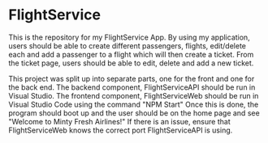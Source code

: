 # FlightService
This is the repository for my FlightService App. By using my application, users should be able to create different passengers, flights, edit/delete each and 
add a passenger to a flight which will then create a ticket. From the ticket page, users should be able to edit, delete and add a new ticket.

This project was split up into separate parts, one for the front and one for the back end.
The backend component, FlightServiceAPI should be run in Visual Studio.
The frontend component, FlightServiceWeb should be run in Visual Studio Code using the command "NPM Start" 
Once this is done, the program should boot up and the user should be on the home page and see "Welcome to Minty Fresh Airlines!"
If there is an issue, ensure that FlightServiceWeb knows the correct port FlightServiceAPI is using.
